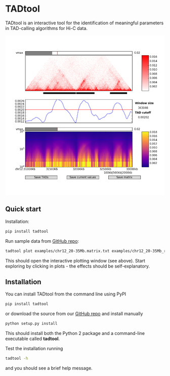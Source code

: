 # TADtool

TADtool is an interactive tool for the identification of meaningful parameters in TAD-calling algorithms for Hi-C data.

![TADtool main window](docs/images/tadtool.png)



## Quick start

Installation:

```bash
pip install tadtool
```

Run sample data from [GitHub repo](https://github.com/vaquerizaslab/tadtool/):

```bash
tadtool plot examples/chr12_20-35Mb.matrix.txt examples/chr12_20-35Mb_regions.bed chr12:31000000-33000000
```

This should open the interactive plotting window (see above). Start exploring by clicking in plots - the effects should be self-explanatory.

## Installation

You can install TADtool from the command line using PyPI

```bash
pip install tadtool
```

or download the source from our [GitHub repo](https://github.com/vaquerizaslab/tadtool/) and install manually

```bash
python setup.py install
```

This should install both the Python 2 package and a command-line executable called __tadtool__.

Test the installation running

```bash
tadtool -h
```

and you should see a brief help message.
